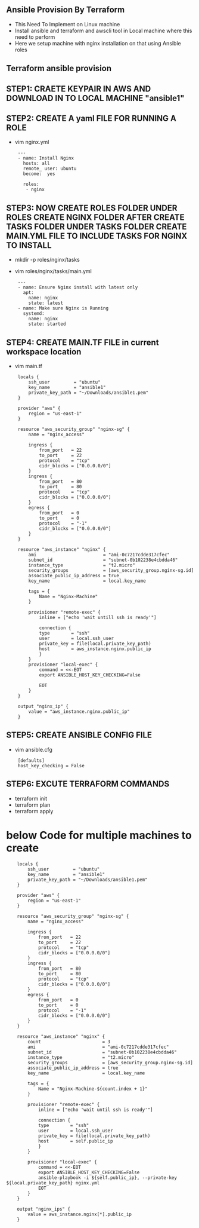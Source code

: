 Ansible Provision By Terraform 
-------------------------------
- This Need To Implement on Linux machine
- Install ansible and terraform and awscli tool in Local machine where this need to perform 
- Here we setup machine with nginx installation on that using Ansible roles 

Terraform ansible provision
----------------------------
## STEP1: CRAETE KEYPAIR IN AWS AND DOWNLOAD IN TO LOCAL MACHINE "ansible1"

## STEP2: CREATE A yaml FILE FOR RUNNING A ROLE
 - vim nginx.yml

        ---
        - name: Install Nginx
          hosts: all
          remote_ user: ubuntu
          become:  yes
        
          roles:
           - nginx
    
## STEP3: NOW CREATE ROLES FOLDER UNDER ROLES CREATE NGINX FOLDER AFTER CREATE TASKS FOLDER UNDER TASKS FOLDER CREATE MAIN.YML FILE TO INCLUDE TASKS FOR NGINX TO INSTALL 

 - mkdir -p roles/nginx/tasks
 - vim roles/nginx/tasks/main.yml

        ---
        - name: Ensure Nginx install with latest only
          apt: 
            name: nginx
            state: latest
        - name: Make sure Nginx is Running
          systemd:
            name: nginx
            state: started


## STEP4: CREATE MAIN.TF FILE in current workspace location
 - vim main.tf

        locals {
            ssh_user         = "ubuntu"
            key_name         = "ansible1"
            private_key_path = "~/Downloads/ansible1.pem"
        }

        provider "aws" {
            region = "us-east-1"
        }

        resource "aws_security_group" "nginx-sg" {
            name = "nginx_access"

            ingress {
                from_port   = 22
                to_port     = 22
                protocol    = "tcp"
                cidr_blocks = ["0.0.0.0/0"]
            }
            ingress {
                from_port   = 80
                to_port     = 80
                protocol    = "tcp"
                cidr_blocks = ["0.0.0.0/0"]
            }
            egress {
                from_port   = 0
                to_port     = 0
                protocol    = "-1"
                cidr_blocks = ["0.0.0.0/0"]
            }
        }

        resource "aws_instance" "nginx" {
            ami                         = "ami-0c7217cdde317cfec"
            subnet_id                   = "subnet-0b102238e4cbdda46"
            instance_type               = "t2.micro"
            security_groups             = [aws_security_group.nginx-sg.id]
            associate_public_ip_address = true
            key_name                    = local.key_name

            tags = {
                Name = "Nginx-Machine"
            }

            provisioner "remote-exec" {
                inline = ["echo 'wait untill ssh is ready'"]

                connection {
                type        = "ssh"
                user        = local.ssh_user
                private_key = file(local.private_key_path)
                host        = aws_instance.nginx.public_ip
                }
            }
            provisioner "local-exec" {
                command = <<-EOT
                export ANSIBLE_HOST_KEY_CHECKING=False

                EOT
            }
        }

        output "nginx_ip" {
            value = "aws_instance.nginx.public_ip"
        }

## STEP5: CREATE ANSIBLE CONFIG FILE 
 - vim ansible.cfg 
    
        [defaults]
        host_key_checking = False

## STEP6: EXCUTE TERRAFORM COMMANDS
 - terraform init 
 - terraform plan 
 - terraform apply 



# below Code for multiple machines to create 

        locals {
            ssh_user         = "ubuntu"
            key_name         = "ansible1"
            private_key_path = "~/Downloads/ansible1.pem"
        }

        provider "aws" {
            region = "us-east-1"
        }

        resource "aws_security_group" "nginx-sg" {
            name = "nginx_access"

            ingress {
                from_port   = 22
                to_port     = 22
                protocol    = "tcp"
                cidr_blocks = ["0.0.0.0/0"]
            }
            ingress {
                from_port   = 80
                to_port     = 80
                protocol    = "tcp"
                cidr_blocks = ["0.0.0.0/0"]
            }
            egress {
                from_port   = 0
                to_port     = 0
                protocol    = "-1"
                cidr_blocks = ["0.0.0.0/0"]
            }
        }

        resource "aws_instance" "nginx" {
            count                       = 3
            ami                         = "ami-0c7217cdde317cfec"
            subnet_id                   = "subnet-0b102238e4cbdda46"
            instance_type               = "t2.micro"
            security_groups             = [aws_security_group.nginx-sg.id]
            associate_public_ip_address = true
            key_name                    = local.key_name

            tags = {
                Name = "Nginx-Machine-${count.index + 1}"
            }

            provisioner "remote-exec" {
                inline = ["echo 'wait until ssh is ready'"]

                connection {
                type        = "ssh"
                user        = local.ssh_user
                private_key = file(local.private_key_path)
                host        = self.public_ip
                }
            }

            provisioner "local-exec" {
                command = <<-EOT
                export ANSIBLE_HOST_KEY_CHECKING=False
                ansible-playbook -i ${self.public_ip}, --private-key ${local.private_key_path} nginx.yml
                EOT
            }
        }

        output "nginx_ips" {
            value = aws_instance.nginx[*].public_ip
        }
